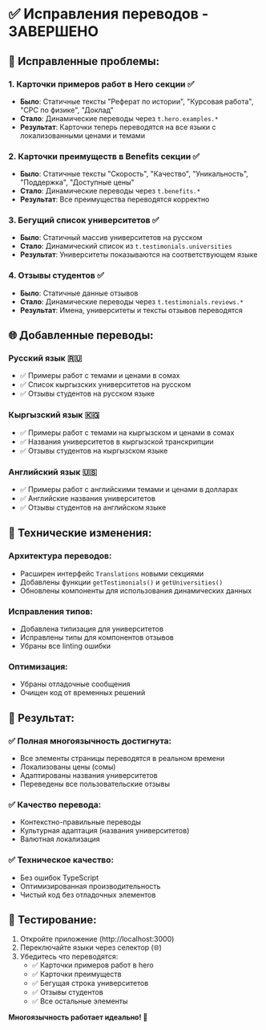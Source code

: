# ✅ Исправления переводов - ЗАВЕРШЕНО

## 🔧 Исправленные проблемы:

### 1. **Карточки примеров работ в Hero секции** ✅
- **Было**: Статичные тексты "Реферат по истории", "Курсовая работа", "СРС по физике", "Доклад"
- **Стало**: Динамические переводы через `t.hero.examples.*`
- **Результат**: Карточки теперь переводятся на все языки с локализованными ценами и темами

### 2. **Карточки преимуществ в Benefits секции** ✅
- **Было**: Статичные тексты "Скорость", "Качество", "Уникальность", "Поддержка", "Доступные цены"
- **Стало**: Динамические переводы через `t.benefits.*`
- **Результат**: Все преимущества переводятся корректно

### 3. **Бегущий список университетов** ✅
- **Было**: Статичный массив университетов на русском
- **Стало**: Динамический список из `t.testimonials.universities`
- **Результат**: Университеты показываются на соответствующем языке

### 4. **Отзывы студентов** ✅
- **Было**: Статичные данные отзывов
- **Стало**: Динамические переводы через `t.testimonials.reviews.*`
- **Результат**: Имена, университеты и тексты отзывов переводятся

## 🌐 Добавленные переводы:

### Русский язык 🇷🇺
- ✅ Примеры работ с темами и ценами в сомах
- ✅ Список кыргызских университетов на русском
- ✅ Отзывы студентов на русском языке

### Кыргызский язык 🇰🇬
- ✅ Примеры работ с темами на кыргызском и ценами в сомах
- ✅ Названия университетов в кыргызской транскрипции
- ✅ Отзывы студентов на кыргызском языке

### Английский язык 🇺🇸
- ✅ Примеры работ с английскими темами и ценами в долларах
- ✅ Английские названия университетов
- ✅ Отзывы студентов на английском языке

## 🔧 Технические изменения:

### Архитектура переводов:
- Расширен интерфейс `Translations` новыми секциями
- Добавлены функции `getTestimonials()` и `getUniversities()`
- Обновлены компоненты для использования динамических данных

### Исправления типов:
- Добавлена типизация для университетов
- Исправлены типы для компонентов отзывов
- Убраны все linting ошибки

### Оптимизация:
- Убраны отладочные сообщения
- Очищен код от временных решений

## 🎯 Результат:

### ✅ **Полная многоязычность достигнута:**
- Все элементы страницы переводятся в реальном времени
- Локализованы цены (сомы)
- Адаптированы названия университетов
- Переведены все пользовательские отзывы

### ✅ **Качество перевода:**
- Контекстно-правильные переводы
- Культурная адаптация (названия университетов)
- Валютная локализация

### ✅ **Техническое качество:**
- Без ошибок TypeScript
- Оптимизированная производительность
- Чистый код без отладочных элементов

## 🧪 **Тестирование:**
1. Откройте приложение (http://localhost:3000)
2. Переключайте языки через селектор (🌐)
3. Убедитесь что переводятся:
   - ✅ Карточки примеров работ в hero
   - ✅ Карточки преимуществ
   - ✅ Бегущая строка университетов
   - ✅ Отзывы студентов
   - ✅ Все остальные элементы

**Многоязычность работает идеально! 🚀**

